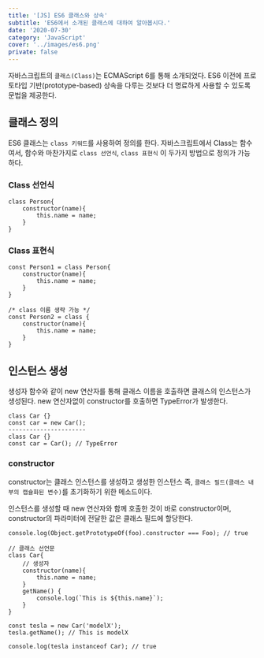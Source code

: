 ```yaml
---
title: '[JS] ES6 클래스와 상속'
subtitle: 'ES6에서 소개된 클래스에 대하여 알아봅시다.'
date: '2020-07-30'
category: 'JavaScript'
cover: '../images/es6.png'
private: false
---
```


자바스크립트의 `클래스(Class)`는 ECMAScript 6를 통해 소개되었다. ES6 이전에 프로토타입 기반(prototype-based) 상속을 다루는 것보다 더 명료하게 사용할 수 있도록 문법을 제공한다.

## 클래스 정의

ES6 클래스는 `class 키워드`를 사용하여 정의를 한다. 자바스크립트에서 Class는 함수여서, 함수와 마찬가지로 `class 선언식`, `class 표현식` 이 두가지 방법으로 정의가 가능하다.

### Class 선언식

```
class Person{
    constructor(name){
        this.name = name;
    }
}
```

### Class 표현식

```
const Person1 = class Person{
    constructor(name){
        this.name = name;
    }
}

/* class 이름 생략 가능 */
const Person2 = class {
    constructor(name){
        this.name = name;
    }
}
```

## 인스턴스 생성

생성자 함수와 같이 new 연산자를 통해 클래스 이름을 호출하면 클래스의 인스턴스가 생성된다. new 연산자없이 constructor를 호출하면 TypeError가 발생한다.

```
class Car {}
const car = new Car();
----------------------
class Car {}
const car = Car(); // TypeError
```

### constructor

constructor는 클래스 인스턴스를 생성하고 생성한 인스턴스 즉, `클래스 필드(클래스 내부의 캡슐화된 변수)`를 초기화하기 위한 메소드이다.

인스턴스를 생성할 때 new 연산자와 함께 호출한 것이 바로 constructor이며, constructor의 파라미터에 전달한 값은 클래스 필드에 할당한다.

```
console.log(Object.getPrototypeOf(foo).constructor === Foo); // true
```

```
// 클래스 선언문
class Car{
    // 생성자
    constructor(name){
        this.name = name;
    }
    getName() {
        console.log(`This is ${this.name}`);
    }
}

const tesla = new Car('modelX');
tesla.getName(); // This is modelX

console.log(tesla instanceof Car); // true
```
